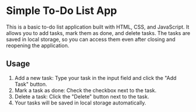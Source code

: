 # Simple To-Do List App

This is a basic to-do list application built with HTML, CSS, and JavaScript. It allows you to add tasks, mark them as done, and delete tasks. The tasks are saved in local storage, so you can access them even after closing and reopening the application.

## Usage

1. Add a new task: Type your task in the input field and click the "Add Task" button.
2. Mark a task as done: Check the checkbox next to the task.
3. Delete a task: Click the "Delete" button next to the task.
4. Your tasks will be saved in local storage automatically.